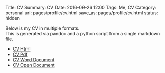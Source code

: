 Title: CV
Summary: CV
Date: 2016-09-26 12:00
Tags: Me, CV
Category: personal
url: pages/profile/cv.html
save_as: pages/profile/cv.html
status: hidden

Below is my CV in multiple formats. <br>
This is generated via pandoc and a python script from a single markdown file.

  * [CV Html](https://grbd.github.io/Docs.CV/cvbuild/cv.html)
  * [CV Pdf](https://grbd.github.io/Docs.CV/cvbuild/cv.pdf)
  * [CV Word Document](https://grbd.github.io/Docs.CV/cvbuild/cv.docx)
  * [CV Open Document](https://grbd.github.io/Docs.CV/cvbuild/cv.odt)
